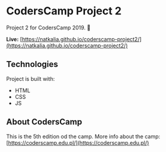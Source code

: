 # CodersCamp Project 2

Project 2 for CodersCamp 2019. :balloon:

**Live:** [https://natkalia.github.io/coderscamp-project2/](https://natkalia.github.io/coderscamp-project2/)
	
## Technologies
Project is built with:
* HTML
* CSS
* JS

## About CodersCamp
This is the 5th edition od the camp. 
More info about the camp: [https://coderscamp.edu.pl/](https://coderscamp.edu.pl/)